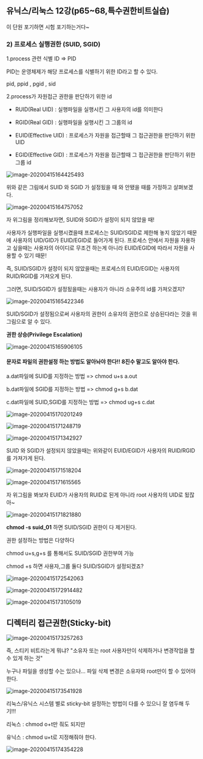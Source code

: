 ## 유닉스/리눅스 12강(p65~68,특수권한비트실습)



이 단원 포기하면 시험 포기하는거다~

### 2) 프로세스 실행권한 (SUID, SGID)

 

1.process 관련 식별 ID => PID

PID는 운영체제가 해당 프로세스를 식별하기 위한 ID라고 할 수 있다.



pid, ppid , pgid , sid



2.process가 자원접근 권한을 판단하기 위한 id

- RUID(Real UID) : 실행파일을 실행시킨 그 사용자의 id를 의미한다

- RGID(Real GID) : 실행파일을 실행시킨 그 그룹의 id
- EUID(Effective UID) : 프로세스가 자원을 접근할때 그 접근권한을 판단하기 위한 UID
- EGID(Effective GID) : 프로세스가 자원을 접근할때 그 접근권한을 판단하기 위한 그룹 id 

![image-20200415164425493](C:\Users\KAUstar\AppData\Roaming\Typora\typora-user-images\image-20200415164425493.png)



위와 같은 그림에서 SUID 와 SGID 가 설정됬을 때 와 안됐을 때를 가정하고 살펴보겠다.



![image-20200415164757052](C:\Users\KAUstar\AppData\Roaming\Typora\typora-user-images\image-20200415164757052.png)

자 위그림을 정리해보자면, SUID와 SGID가 설정이 되지 않았을 때!

사용자가 실행파일을 실행시켰을때 프로세스는 SUID/SGID로 제한해 놓지 않았기 때문에 사용자의 UID/GID가 EUID/EGID로 들어가게 된다. 프로세스 안에서 자원을 자용하고 싶을때는 사용자의 아이디로 무조건 하는게 아니라 EUID/EGID에 따라서 자원을 사용할 수 있기 때문!

즉, SUID/SGID가 설정이 되지 않았을때는 프로세스의 EUID/EGID는 사용자의 RUID/RGID를 가져오게 된다.



그러면, SUID/SGID가 설정됬을때는 사용자가 아니라 소유주의 id를 가져오겠지?

![image-20200415165422346](C:\Users\KAUstar\AppData\Roaming\Typora\typora-user-images\image-20200415165422346.png)

SUID/SGID가 설정됨으로써 사용자의 권한이 소유자의 권한으로 상승된다라는 것을 위 그림으로 알 수 있다.

**권한 상승(Privilege Escalation)**

![image-20200415165906105](C:\Users\KAUstar\AppData\Roaming\Typora\typora-user-images\image-20200415165906105.png)

#### 문자로 파일의 권한설정 하는 방법도 알아놔야 한다!! 8진수 말고도 알아야 한다.

a.dat파일에 SUID를 지정하는 방법 => chmod u+s a.out



b.dat파일에 SGID를 지정하는 방법 => chmod g+s b.dat



c.dat파일에 SUID,SGID를 지정하는 방법 => chmod ug+s c.dat





![image-20200415170201249](C:\Users\KAUstar\AppData\Roaming\Typora\typora-user-images\image-20200415170201249.png)







![image-20200415171248719](C:\Users\KAUstar\AppData\Roaming\Typora\typora-user-images\image-20200415171248719.png)





![image-20200415171342927](C:\Users\KAUstar\AppData\Roaming\Typora\typora-user-images\image-20200415171342927.png)

SUID 와 SGID가 설정되지 않았을때는 위와같이 EUID/EGID가 사용자의 RUID/RGID를 가져가게 된다.



![image-20200415171518204](C:\Users\KAUstar\AppData\Roaming\Typora\typora-user-images\image-20200415171518204.png)





![image-20200415171615565](C:\Users\KAUstar\AppData\Roaming\Typora\typora-user-images\image-20200415171615565.png)

자 위그림을 봐보자 EUID가 사용자의 RUID로 된게 아니라 root 사용자의 UID로 됬잖아~





![image-20200415171821880](C:\Users\KAUstar\AppData\Roaming\Typora\typora-user-images\image-20200415171821880.png)

**chmod -s suid_01** 하면 SUID/SGID 권한이 다 제거된다.



권한 설정하는 방법은 다양하다

chmod u+s,g+s 를 통해서도 SUID/SGID 권한부여 가능



chmod +s 하면 사용자,그룹 둘다 SUID/SGID가 설정되겠죠?





![image-20200415172542063](C:\Users\KAUstar\AppData\Roaming\Typora\typora-user-images\image-20200415172542063.png)



![image-20200415172914482](C:\Users\KAUstar\AppData\Roaming\Typora\typora-user-images\image-20200415172914482.png)



![image-20200415173105019](C:\Users\KAUstar\AppData\Roaming\Typora\typora-user-images\image-20200415173105019.png)





## 디렉터리 접근권한(Sticky-bit)

![image-20200415173257263](C:\Users\KAUstar\AppData\Roaming\Typora\typora-user-images\image-20200415173257263.png)



즉, 스티키 비트라는게 뭐냐? "소유자 또는 root 사용자만이 삭제하거나 변경작업을 할 수 있게 하는 것"

누구나 파일을 생성할 수는 있으나... 파일 삭제 변경은 소유자와 root만이 할 수 있어야 한다.

![image-20200415173541928](C:\Users\KAUstar\AppData\Roaming\Typora\typora-user-images\image-20200415173541928.png)

리눅스/유닉스 시스템 별로 sticky-bit 설정하는 방법이 다를 수 있으니 잘 염두해 두기!!!

리눅스 : chmod o+t만 줘도 되지만

유닉스 : chmod u+t로 지정해줘야 한다.







![image-20200415174354228](C:\Users\KAUstar\AppData\Roaming\Typora\typora-user-images\image-20200415174354228.png)